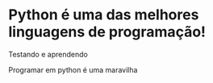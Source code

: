 # Python é uma das melhores linguagens de programação!
 Testando e aprendendo

Programar em python é uma maravilha
